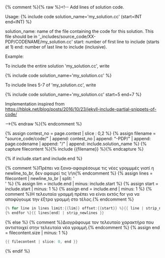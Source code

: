 {% comment %}{% raw %}<!--
Add lines of solution code.

Usage:
  {% include code solution_name='my_solution.cc' (start=INT end=INT) %}

  solution_name: name of the file containing the code for this solution. This file should be in '_includes/source_code/XX-PDP/CODENAME/my_solution.cc'
  start: number of first line to include (starts at 1)
  end: number of last line to include (inclusive).

Example:

To include the entire solution 'my_solution.cc', write

  {% include code solution_name='my_solution.cc' %}

To include lines 5-7 of 'my_solution.cc', write

  {% include code solution_name='my_solution.cc' start=5 end=7 %}

Implementation inspired from https://hblok.net/blog/posts/2016/10/23/jekyll-include-partial-snippets-of-code/

-->{% endraw %}{% endcomment %}

{% assign contest_no = page.contest | slice : 0,2 %}
{% assign filename = "source_code/code/" 
    | append: contest_no
    | append: "-PDP/" 
    | append: page.codename 
    | append: "/" 
    | append: include.solution_name %}
{% capture filecontent %}{% include {{filename}} %}{% endcapture %}

{% if include.start and include.end %}

{% comment %}Πρέπει να ξανα-αφαιρέσουμε τις νέες γραμμμές γιατί η newline_to_br, δεν αφαιρεί τις \\r\\n{% endcomment %}
{% assign lines = filecontent | newline_to_br | split: '<br />' %}
{% assign lim = include.end | minus: include.start %}
{% assign start = include.start | minus: 1 %}
{% assign end = include.end | minus: 1 %}
{% comment %}Η τελευταία γραμμή πρέπει να είναι εκτός for για να αποφύγουμε την έξτρα γραμμή στο τέλος.{% endcomment %}
```c++
{% for line in lines limit:{{lim}} offset:{{start}} %}{{ line | strip_newlines }}
{% endfor %}{{ lines[end] | strip_newlines }}
```

{% else %}
{% comment %}Διαγράφουμε τον τελευταίο χαρακτήρα που αντιστοιχεί στην τελευταία νέα γραμμή.{% endcomment %}
{% assign end = filecontent.size | minus: 1 %}
```c++
{{ filecontent | slice: 0, end }}
```
{% endif %}
